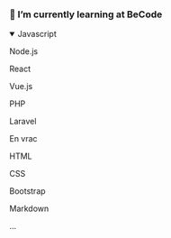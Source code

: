 ### 🌱 I’m currently learning at BeCode
<details open>
  <summary>Javascript</summary>
    <p>Node.js</p>
    <p>React</p>
    <p>Vue.js</p>
  <summary>PHP</summary>
    <p>Laravel</p>
  <summary>En vrac</summary>
    <p>HTML</p>
    <p>CSS</p>
    <p>Bootstrap</p>
    <p>Markdown</p>
    <p>...</p>
</details>


<!--
**DelahayJoann/DelahayJoann** is a ✨ _special_ ✨ repository because its `README.md` (this file) appears on your GitHub profile.

Here are some ideas to get you started:

- 🔭 I’m currently working on ...
- 🌱 I’m currently learning ...
- 👯 I’m looking to collaborate on ...
- 🤔 I’m looking for help with ...
- 💬 Ask me about ...
- 📫 How to reach me: ...
- 😄 Pronouns: ...
- ⚡ Fun fact: ...
-->
